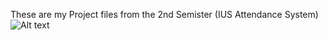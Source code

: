 These are my Project files from the 2nd Semister (IUS Attendance System)
![Alt text]([https://example.com/image.png](https://i.imgur.com/FQCsUmS.gif))
